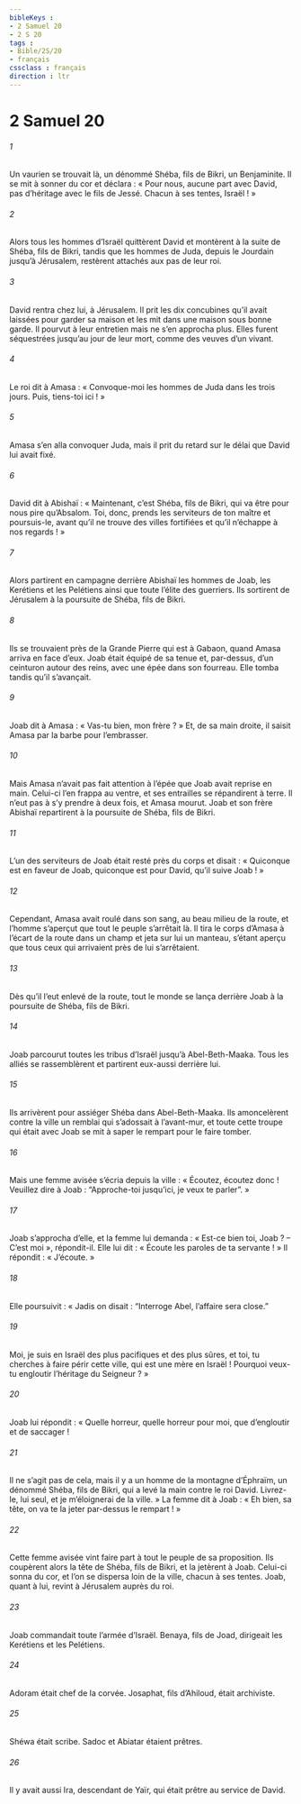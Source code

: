 ```yaml
---
bibleKeys : 
- 2 Samuel 20
- 2 S 20
tags : 
- Bible/2S/20
- français
cssclass : français
direction : ltr
---
```


# 2 Samuel 20

###### 1
Un vaurien se trouvait là, un dénommé Shéba, fils de Bikri, un Benjaminite. Il se mit à sonner du cor et déclara :
« Pour nous, aucune part avec David,
pas d’héritage avec le fils de Jessé.
Chacun à ses tentes, Israël ! »
###### 2
Alors tous les hommes d’Israël quittèrent David et montèrent à la suite de Shéba, fils de Bikri, tandis que les hommes de Juda, depuis le Jourdain jusqu’à Jérusalem, restèrent attachés aux pas de leur roi.
###### 3
David rentra chez lui, à Jérusalem. Il prit les dix concubines qu’il avait laissées pour garder sa maison et les mit dans une maison sous bonne garde. Il pourvut à leur entretien mais ne s’en approcha plus. Elles furent séquestrées jusqu’au jour de leur mort, comme des veuves d’un vivant.
###### 4
Le roi dit à Amasa : « Convoque-moi les hommes de Juda dans les trois jours. Puis, tiens-toi ici ! »
###### 5
Amasa s’en alla convoquer Juda, mais il prit du retard sur le délai que David lui avait fixé.
###### 6
David dit à Abishaï : « Maintenant, c’est Shéba, fils de Bikri, qui va être pour nous pire qu’Absalom. Toi, donc, prends les serviteurs de ton maître et poursuis-le, avant qu’il ne trouve des villes fortifiées et qu’il n’échappe à nos regards ! »
###### 7
Alors partirent en campagne derrière Abishaï les hommes de Joab, les Kerétiens et les Pelétiens ainsi que toute l’élite des guerriers. Ils sortirent de Jérusalem à la poursuite de Shéba, fils de Bikri.
###### 8
Ils se trouvaient près de la Grande Pierre qui est à Gabaon, quand Amasa arriva en face d’eux. Joab était équipé de sa tenue et, par-dessus, d’un ceinturon autour des reins, avec une épée dans son fourreau. Elle tomba tandis qu’il s’avançait.
###### 9
Joab dit à Amasa : « Vas-tu bien, mon frère ? » Et, de sa main droite, il saisit Amasa par la barbe pour l’embrasser.
###### 10
Mais Amasa n’avait pas fait attention à l’épée que Joab avait reprise en main. Celui-ci l’en frappa au ventre, et ses entrailles se répandirent à terre. Il n’eut pas à s’y prendre à deux fois, et Amasa mourut.
Joab et son frère Abishaï repartirent à la poursuite de Shéba, fils de Bikri.
###### 11
L’un des serviteurs de Joab était resté près du corps et disait : « Quiconque est en faveur de Joab, quiconque est pour David, qu’il suive Joab ! »
###### 12
Cependant, Amasa avait roulé dans son sang, au beau milieu de la route, et l’homme s’aperçut que tout le peuple s’arrêtait là. Il tira le corps d’Amasa à l’écart de la route dans un champ et jeta sur lui un manteau, s’étant aperçu que tous ceux qui arrivaient près de lui s’arrêtaient.
###### 13
Dès qu’il l’eut enlevé de la route, tout le monde se lança derrière Joab à la poursuite de Shéba, fils de Bikri.
###### 14
Joab parcourut toutes les tribus d’Israël jusqu’à Abel-Beth-Maaka. Tous les alliés se rassemblèrent et partirent eux-aussi derrière lui.
###### 15
Ils arrivèrent pour assiéger Shéba dans Abel-Beth-Maaka. Ils amoncelèrent contre la ville un remblai qui s’adossait à l’avant-mur, et toute cette troupe qui était avec Joab se mit à saper le rempart pour le faire tomber.
###### 16
Mais une femme avisée s’écria depuis la ville : « Écoutez, écoutez donc ! Veuillez dire à Joab : “Approche-toi jusqu’ici, je veux te parler”. »
###### 17
Joab s’approcha d’elle, et la femme lui demanda : « Est-ce bien toi, Joab ? – C’est moi », répondit-il. Elle lui dit : « Écoute les paroles de ta servante ! » Il répondit : « J’écoute. »
###### 18
Elle poursuivit : « Jadis on disait : “Interroge Abel, l’affaire sera close.”
###### 19
Moi, je suis en Israël des plus pacifiques et des plus sûres, et toi, tu cherches à faire périr cette ville, qui est une mère en Israël ! Pourquoi veux-tu engloutir l’héritage du Seigneur ? »
###### 20
Joab lui répondit : « Quelle horreur, quelle horreur pour moi, que d’engloutir et de saccager !
###### 21
Il ne s’agit pas de cela, mais il y a un homme de la montagne d’Éphraïm, un dénommé Shéba, fils de Bikri, qui a levé la main contre le roi David. Livrez-le, lui seul, et je m’éloignerai de la ville. » La femme dit à Joab : « Eh bien, sa tête, on va te la jeter par-dessus le rempart ! »
###### 22
Cette femme avisée vint faire part à tout le peuple de sa proposition. Ils coupèrent alors la tête de Shéba, fils de Bikri, et la jetèrent à Joab. Celui-ci sonna du cor, et l’on se dispersa loin de la ville, chacun à ses tentes. Joab, quant à lui, revint à Jérusalem auprès du roi.
###### 23
Joab commandait toute l’armée d’Israël. Benaya, fils de Joad, dirigeait les Kerétiens et les Pelétiens.
###### 24
Adoram était chef de la corvée. Josaphat, fils d’Ahiloud, était archiviste.
###### 25
Shéwa était scribe. Sadoc et Abiatar étaient prêtres.
###### 26
Il y avait aussi Ira, descendant de Yaïr, qui était prêtre au service de David.
